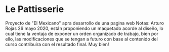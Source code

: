 # Le Pattisserie
Proyecto de "El Mexicano" apra desarrollo de una pagina web
Notas: Arturo Rojas 26 mayo 2020, están proponiendo un maquetado acorde al diseño, lo cual tiene la ventaja de exponer un orden organizado de trabajo, bien por ello, las modificaciones que se tengan a futuro con base al contenido del curso contribuira con el resultado final. Muy bien!
